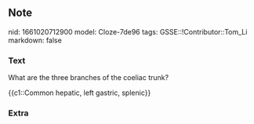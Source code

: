 ## Note
nid: 1661020712900
model: Cloze-7de96
tags: GSSE::!Contributor::Tom_Li
markdown: false

### Text
What are the three branches of the coeliac trunk?

{{c1::Common hepatic, left gastric, splenic}}

### Extra

